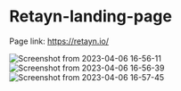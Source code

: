 # Retayn-landing-page

Page link: https://retayn.io/

![Screenshot from 2023-04-06 16-56-11](https://user-images.githubusercontent.com/46191414/230372282-4a0a156a-3349-4cc5-9407-e46558f29149.png)
![Screenshot from 2023-04-06 16-56-39](https://user-images.githubusercontent.com/46191414/230372302-3beedba4-73f2-4ba6-8f3d-eff5d651e829.png)
![Screenshot from 2023-04-06 16-57-45](https://user-images.githubusercontent.com/46191414/230372508-c7b20b42-52e7-40cc-8597-2bfd5bc5bf82.png)
